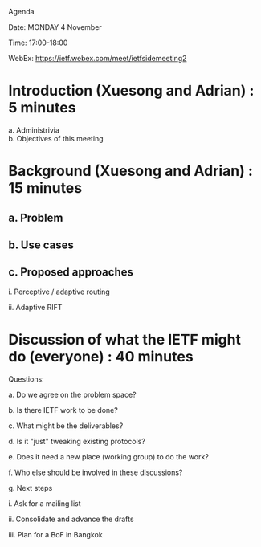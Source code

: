 Agenda

Date: MONDAY 4 November

Time: 17:00-18:00

WebEx: https://ietf.webex.com/meet/ietfsidemeeting2

# Introduction (Xuesong and Adrian) : 5 minutes  
  a. Administrivia  
  b. Objectives of this meeting 

# Background  (Xuesong and Adrian) : 15 minutes  
  ## a. Problem  
  ## b. Use cases  
  ## c. Proposed approaches
 
 i. Perceptive / adaptive routing
 
 ii. Adaptive RIFT
      
# Discussion of what the IETF might do (everyone) : 40 minutes
 Questions:
  
 a. Do we agree on the problem space?
 
 b. Is there IETF work to be done?
 
 c. What might be the deliverables?
 
 d. Is it "just" tweaking existing protocols?
 
 e. Does it need a new place (working group) to do the work?
 
 f. Who else should be involved in these discussions?
 
 g. Next steps
 
 i. Ask for a mailing list
 
 ii. Consolidate and advance the drafts
 
 iii. Plan for a BoF in Bangkok

